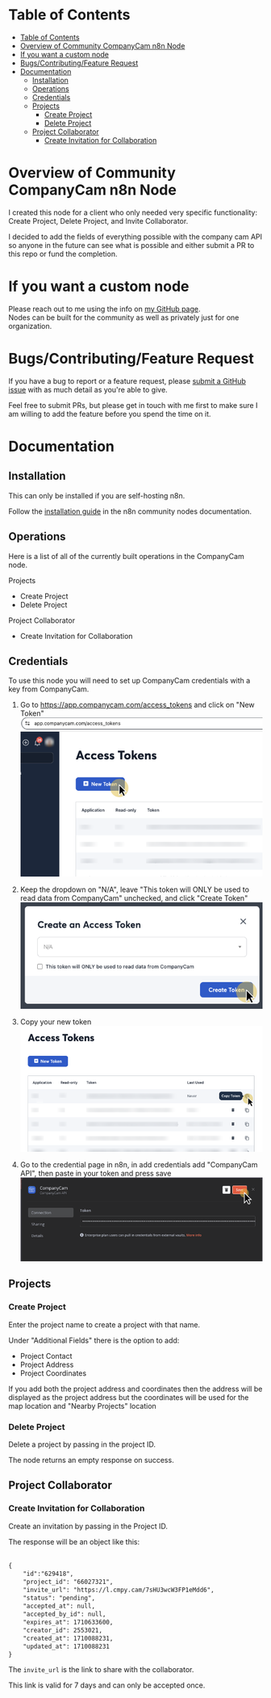 # Table of Contents
- [Table of Contents](#table-of-contents)
- [Overview of Community CompanyCam n8n Node](#overview-of-community-companycam-n8n-node)
- [If you want a custom node](#if-you-want-a-custom-node)
- [Bugs/Contributing/Feature Request](#bugscontributingfeature-request)
- [Documentation](#documentation)
	- [Installation](#installation)
	- [Operations](#operations)
	- [Credentials](#credentials)
	- [Projects](#projects)
		- [Create Project](#create-project)
		- [Delete Project](#delete-project)
	- [Project Collaborator](#project-collaborator)
		- [Create Invitation for Collaboration](#create-invitation-for-collaboration)

# Overview of Community CompanyCam n8n Node
I created this node for a client who only needed very specific functionality: Create Project, Delete Project, and Invite Collaborator. 

I decided to add the fields of everything possible with the company cam API so anyone in the future can see what is possible and either submit a PR to this repo or fund the completion. 


# If you want a custom node
Please reach out to me using the info on [my GitHub page](https://github.com/liamdmcgarrigle).  \
Nodes can be built for the community as well as privately just for one organization.

# Bugs/Contributing/Feature Request

If you have a bug to report or a feature request, please [submit a GitHub issue](https://github.com/liamdmcgarrigle/n8n-nodes-zoho-bookings/issues/new) with as much detail as you're able to give.

Feel free to submit PRs, but please get in touch with me first to make sure I am willing to add the feature before you spend the time on it.

# Documentation

## Installation

This can only be installed if you are self-hosting n8n.

Follow the [installation guide](https://docs.n8n.io/integrations/community-nodes/installation/) in the n8n community nodes documentation.

## Operations

Here is a list of all of the currently built operations in the CompanyCam node.

Projects
- Create Project
- Delete Project

Project Collaborator
- Create Invitation for Collaboration

## Credentials

To use this node you will need to set up CompanyCam credentials with a key from CompanyCam.

1. Go to https://app.companycam.com/access_tokens and click on "New Token"
![Screenshot1](/readme_files/get_comapnycam_key-1.png)

2. Keep the dropdown on "N/A", leave "This token will ONLY be used to read data from CompanyCam" unchecked, and click "Create Token"
![Screenshot2](/readme_files/get_comapnycam_key-2.png)

3. Copy your new token
![Screenshot3](/readme_files/get_comapnycam_key-3.png)

4. Go to the credential page in n8n, in add credentials add "CompanyCam API", then paste in your token and press save
![Screenshot4](/readme_files/get_comapnycam_key-4.png)

## Projects

### Create Project
Enter the project name to create a project with that name.

Under "Additional Fields" there is the option to add:
- Project Contact
- Project Address
- Project Coordinates

If you add both the project address and coordinates then the address will be displayed as the project address but the coordinates will be used for the map location and "Nearby Projects" location

### Delete Project
Delete a project by passing in the project ID.

The node returns an empty response on success.

## Project Collaborator

### Create Invitation for Collaboration
Create an invitation by passing in the Project ID. 

The response will be an object like this:
```

{
	"id":"629418",
	"project_id": "66027321",
	"invite_url": "https://l.cmpy.cam/7sHU3wcW3FP1eMdd6",
	"status": "pending",
	"accepted_at": null,
	"accepted_by_id": null,
	"expires_at": 1710633600,
	"creator_id": 2553021,
	"created_at": 1710088231,
	"updated_at": 1710088231
}
```

The `invite_url` is the link to share with the collaborator.

This link is valid for 7 days and can only be accepted once.
